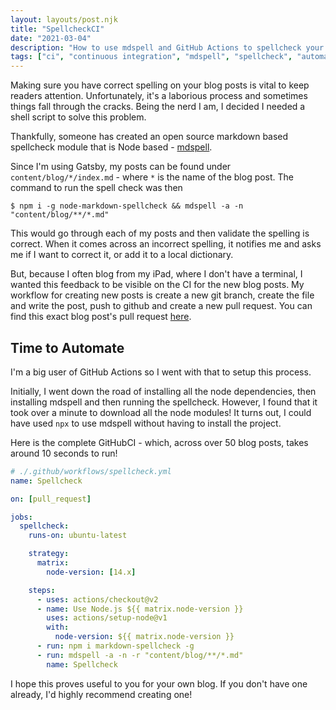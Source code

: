 ```yaml
---
layout: layouts/post.njk
title: "SpellcheckCI"
date: "2021-03-04"
description: "How to use mdspell and GitHub Actions to spellcheck your markdown blog"
tags: ["ci", "continuous integration", "mdspell", "spellcheck", "automation"]
---
```


Making sure you have correct spelling on your blog posts is vital to keep readers attention. Unfortunately, it's a laborious process and sometimes things fall through the cracks.
Being the nerd I am, I decided I needed a shell script to solve this problem.

Thankfully, someone has created an open source markdown based spellcheck module that is Node based - [mdspell](https://github.com/lukeapage/node-markdown-spellcheck).

Since I'm using Gatsby, my posts can be found under `content/blog/*/index.md` - where `*` is the name of the blog post. The command to run the spell check was then

```
$ npm i -g node-markdown-spellcheck && mdspell -a -n "content/blog/**/*.md"
```

This would go through each of my posts and then validate the spelling is correct. When it comes across an incorrect spelling, it notifies me and asks me if I want to correct it, or add it to a local dictionary.

But, because I often blog from my iPad, where I don't have a terminal, I wanted this feedback to be visible on the CI for the new blog posts.
My workflow for creating new posts is create a new git branch, create the file and write the post, push to github and create a new pull request. You can find this exact blog post's pull request [here](https://github.com/joshghent/blog/pull/165).

## Time to Automate

I'm a big user of GitHub Actions so I went with that to setup this process.

Initially, I went down the road of installing all the node dependencies, then installing mdspell and then running the spellcheck. However, I found that it took over a minute to download all the node modules! It turns out, I could have used `npx` to use mdspell without having to install the project.

Here is the complete GitHubCI - which, across over 50 blog posts, takes around 10 seconds to run!

```yml
# ./.github/workflows/spellcheck.yml
name: Spellcheck

on: [pull_request]

jobs:
  spellcheck:
    runs-on: ubuntu-latest

    strategy:
      matrix:
        node-version: [14.x]

    steps:
      - uses: actions/checkout@v2
      - name: Use Node.js ${{ matrix.node-version }}
        uses: actions/setup-node@v1
        with:
          node-version: ${{ matrix.node-version }}
      - run: npm i markdown-spellcheck -g
      - run: mdspell -a -n -r "content/blog/**/*.md"
        name: Spellcheck
```

I hope this proves useful to you for your own blog. If you don't have one already, I'd highly recommend creating one!
